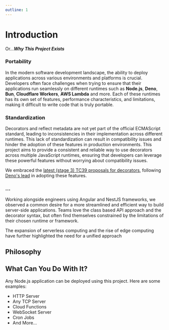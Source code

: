 ```yaml
---
outline: 1
---
```


# Introduction

Or...**_Why This Project Exists_**

### Portability

In the modern software development landscape, the ability to deploy applications across various environments and
platforms is crucial. Developers often face challenges when trying to ensure that their applications run seamlessly on
different runtimes such as **Node.js**, **Deno**, **Bun**, **Cloudflare Workers**, **AWS Lambda** and more. Each of
these runtimes has its own set of features, performance characteristics, and limitations, making it difficult to write
code that is truly portable.

### Standardization

Decorators and reflect metadata are not yet part of the official ECMAScript standard, leading to inconsistencies in
their implementation across different runtimes. This lack of standardization can result in compatibility issues and
hinder the adoption of these features in production environments. This project aims to provide a consistent and reliable
way to use decorators across multiple JavaScript runtimes, ensuring that developers can leverage these powerful features
without worrying about compatibility issues.

We embraced the [latest (stage 3) TC39 proposals for decorators](https://github.com/tc39/proposal-decorators), following
[Deno's lead](https://decorators.deno.dev/) in adopting these features.

### ...

Working alongside engineers using Angular and NestJS frameworks, we observed a common desire for a more
streamlined and efficient way to build server-side applications. Teams love the class based API approach and the
decorator syntax, but often find themselves constrained by the limitations of their chosen runtime or framework.

The expansion of serverless computing and the rise of edge computing have further highlighted the need for a unified
approach

## Philosophy

## What Can You Do With It?

Any Node.js application can be deployed using this project. Here are some examples:

- HTTP Server
- Any TCP Server
- Cloud Functions
- WebSocket Server
- Cron Jobs
- And More...
